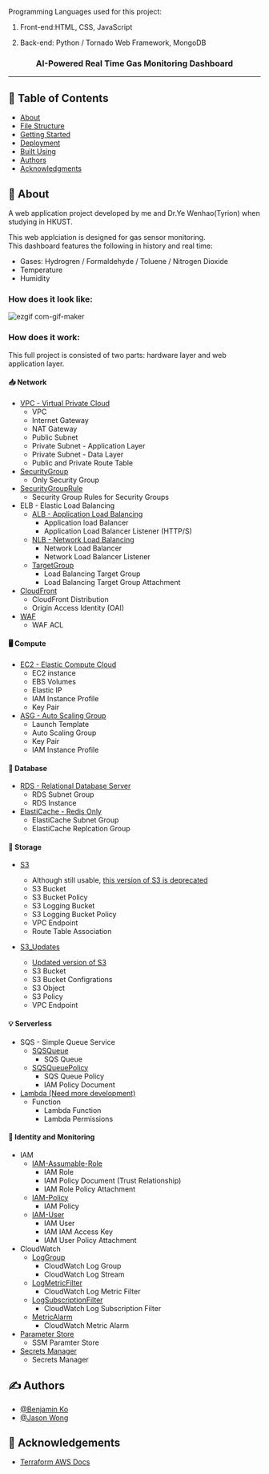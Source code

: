 

Programming Languages used for this project:


  1. Front-end:HTML, CSS, JavaScript
    
  2. Back-end: Python / Tornado Web Framework, MongoDB

<h3 align="center">AI-Powered Real Time Gas Monitoring Dashboard</h3>

---

## 📝 Table of Contents

- [About](#about)
- [File Structure](#file_structure)
- [Getting Started](#getting_started)
- [Deployment](#deployment)
- [Built Using](#built_using)
- [Authors](#authors)
- [Acknowledgments](#acknowledgement)

## 🧐 About <a name = "about"></a>

A web application project developed by me and Dr.Ye Wenhao(Tyrion) when studying in HKUST. 

This web applciation is designed for gas sensor monitoring.  
This dashboard features the following in history and real time:
- Gases: Hydrogren / Formaldehyde / Toluene / Nitrogen Dioxide
- Temperature
- Humidity

### How does it look like:
![ezgif com-gif-maker](https://user-images.githubusercontent.com/70568099/134768464-5831683c-028d-4bf9-8017-691a58813f3e.gif)

### How does it work:
This full project is consisted of two parts: hardware layer and web application layer.


#### 📥 **Network** 
- [VPC - Virtual Private Cloud](https://github.com/reynoldnathaniel/Terraform-Infrastructure-Module/tree/main/VPC)
  - VPC
  - Internet Gateway
  - NAT Gateway
  - Public Subnet
  - Private Subnet - Application Layer
  - Private Subnet - Data Layer
  - Public and Private Route Table
- [SecurityGroup](https://github.com/reynoldnathaniel/Terraform-Infrastructure-Module/tree/main/SecurityGroup)
  - Only Security Group
- [SecurityGroupRule](https://github.com/reynoldnathaniel/Terraform-Infrastructure-Module/tree/main/SecurityGroupRule)
  - Security Group Rules for Security Groups
- ELB - Elastic Load Balancing
  - [ALB - Application Load Balancing](https://github.com/reynoldnathaniel/Terraform-Infrastructure-Module/tree/main/ELB/ALB)
    - Application load Balancer
    - Application Load Balancer Listener (HTTP/S)
  - [NLB - Network Load Balancing](https://github.com/reynoldnathaniel/Terraform-Infrastructure-Module/tree/main/ELB/NLB)
    - Network Load Balancer
    - Network Load Balancer Listener
  - [TargetGroup](https://github.com/reynoldnathaniel/Terraform-Infrastructure-Module/tree/main/ELB/TargetGroup)
    - Load Balancing Target Group
    - Load Balancing Target Group Attachment 
- [CloudFront](https://github.com/reynoldnathaniel/Terraform-Infrastructure-Module/tree/main/CloudFront)
  - CloudFront Distribution
  - Origin Access Identity (OAI)
- [WAF](https://github.com/reynoldnathaniel/Terraform-Infrastructure-Module/tree/main/WAF)
  - WAF ACL
#### 🖥️ **Compute**
- [EC2 - Elastic Compute Cloud](https://github.com/reynoldnathaniel/Terraform-Infrastructure-Module/tree/main/EC2)
  - EC2 instance
  - EBS Volumes
  - Elastic IP
  - IAM Instance Profile
  - Key Pair
- [ASG - Auto Scaling Group](https://github.com/reynoldnathaniel/Terraform-Infrastructure-Module/tree/main/ASG)
  - Launch Template
  - Auto Scaling Group
  - Key Pair
  - IAM Instance Profile
#### 💽 **Database**
- [RDS - Relational Database Server](https://github.com/reynoldnathaniel/Terraform-Infrastructure-Module/tree/main/RDS)
  - RDS Subnet Group
  - RDS Instance
- [ElastiCache - Redis Only](https://github.com/reynoldnathaniel/Terraform-Infrastructure-Module/tree/main/ElastiCache)
  - ElastiCache Subnet Group
  - ElastiCache Replcation Group

#### 💾 **Storage**
- [S3](https://github.com/reynoldnathaniel/Terraform-Infrastructure-Module/tree/main/S3)
  - Although still usable, [this version of S3 is deprecated](https://www.hashicorp.com/blog/terraform-aws-provider-4-0-refactors-s3-bucket-resource)
  - S3 Bucket
  - S3 Bucket Policy
  - S3 Logging Bucket
  - S3 Logging Bucket Policy
  - VPC Endpoint
  - Route Table Association

- [S3_Updates](https://github.com/jason2134/Terraform-Infrastructure-Module/tree/main/S3_Updates)
  - [Updated version of S3](https://www.hashicorp.com/blog/terraform-aws-provider-4-0-refactors-s3-bucket-resource)
  - S3 Bucket
  - S3 Bucket Configrations
  - S3 Object
  - S3 Policy
  - VPC Endpoint

#### 💡 **Serverless**
- SQS - Simple Queue Service
  - [SQSQueue](https://github.com/reynoldnathaniel/Terraform-Infrastructure-Module/tree/main/SQS/SQSQueue)
    - SQS Queue
  - [SQSQueuePolicy](https://github.com/reynoldnathaniel/Terraform-Infrastructure-Module/tree/main/SQS/SQSQueuePolicy)
    - SQS Queue Policy
    - IAM Policy Document
- [Lambda (Need more development)](https://github.com/reynoldnathaniel/Terraform-Infrastructure-Module/tree/main/Lambda/Function)
  - Function
    - Lambda Function
    - Lambda Permissions
#### 🔐 **Identity and Monitoring**
- IAM
  - [IAM-Assumable-Role](https://github.com/reynoldnathaniel/Terraform-Infrastructure-Module/tree/main/IAM/IAM-Assumable-Role)
    - IAM Role
    - IAM Policy Document (Trust Relationship)
    - IAM Role Policy Attachment
  - [IAM-Policy](https://github.com/reynoldnathaniel/Terraform-Infrastructure-Module/tree/main/IAM/IAM-Policy)
    - IAM Policy 
  - [IAM-User](https://github.com/reynoldnathaniel/Terraform-Infrastructure-Module/tree/main/IAM/IAM-User)
    - IAM User
    - IAM IAM Access Key
    - IAM User Policy Attachment
- CloudWatch
  - [LogGroup](https://github.com/reynoldnathaniel/Terraform-Infrastructure-Module/tree/main/CloudWatch/LogGroup)
    - CloudWatch Log Group
    - CloudWatch Log Stream
  - [LogMetricFilter](https://github.com/reynoldnathaniel/Terraform-Infrastructure-Module/tree/main/CloudWatch/LogMetricFilter)
    - CloudWatch Log Metric Filter
  - [LogSubscriptionFilter](https://github.com/reynoldnathaniel/Terraform-Infrastructure-Module/tree/main/CloudWatch/LogSubscriptionFilter)
    - CloudWatch Log Subscription Filter
  - [MetricAlarm](https://github.com/reynoldnathaniel/Terraform-Infrastructure-Module/tree/main/CloudWatch/MetricAlarm)
    - CloudWatch Metric Alarm
- [Parameter Store](https://github.com/reynoldnathaniel/Terraform-Infrastructure-Module/tree/main/ParameterStore)
  - SSM Paramter Store
- [Secrets Manager](https://github.com/reynoldnathaniel/Terraform-Infrastructure-Module/tree/main/SecretsManager)
  - Secrets Manager

## ✍️ Authors <a name = "authors"></a>

- [@Benjamin Ko](https://github.com/William-ywh)
- [@Jason Wong](https://github.com/jason2134)
## 🎉 Acknowledgements <a name = "acknowledgement"></a>

- [Terraform AWS Docs](https://registry.terraform.io/providers/hashicorp/aws/latest/docs)
